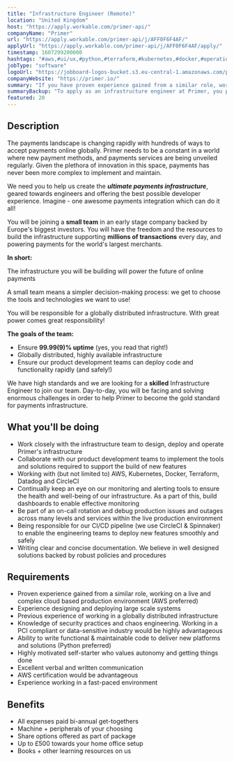 ```yaml
---
title: "Infrastructure Engineer (Remote)"
location: "United Kingdom"
host: "https://apply.workable.com/primer-api/"
companyName: "Primer"
url: "https://apply.workable.com/primer-api/j/AFF0F6F4AF/"
applyUrl: "https://apply.workable.com/primer-api/j/AFF0F6F4AF/apply/"
timestamp: 1607299200000
hashtags: "#aws,#ui/ux,#python,#terraform,#kubernetes,#docker,#operations,#monitoring,#office"
jobType: "software"
logoUrl: "https://jobboard-logos-bucket.s3.eu-central-1.amazonaws.com/primer"
companyWebsite: "https://primer.io/"
summary: "If you have proven experience gained from a similar role, working on a live and complex cloud based production environment, consider applying to Primer's job post for a new infrastructure engineer."
summaryBackup: "To apply as an infrastructure engineer at Primer, you preferably need to have some knowledge of: #aws, #ui/ux, #python."
featured: 20
---
```


## Description

The payments landscape is changing rapidly with hundreds of ways to accept payments online globally. Primer needs to be a constant in a world where new payment methods, and payments services are being unveiled regularly. Given the plethora of innovation in this space, payments has never been more complex to implement and maintain.

We need you to help us create the **_ultimate payments infrastructure_**, geared towards engineers and offering the best possible developer experience. Imagine - one awesome payments integration which can do it all!

You will be joining a **small team** in an early stage company backed by Europe's biggest investors. You will have the freedom and the resources to build the infrastructure supporting **millions of transactions** every day, and powering payments for the world's largest merchants.

**In short:**

The infrastructure you will be building will power the future of online payments

A small team means a simpler decision-making process: we get to choose the tools and technologies we want to use!

You will be responsible for a globally distributed infrastructure. With great power comes great responsibility!

**The goals of the team:**

*   Ensure **99.99(9)% uptime** (yes, you read that right!)
*   Globally distributed, highly available infrastructure
*   Ensure our product development teams can deploy code and functionality rapidly (and safely!)

We have high standards and we are looking for a **skilled** Infrastructure Engineer to join our team. Day-to-day, you will be facing and solving enormous challenges in order to help Primer to become the gold standard for payments infrastructure.

## What you'll be doing

*   Work closely with the infrastructure team to design, deploy and operate Primer's infrastructure
*   Collaborate with our product development teams to implement the tools and solutions required to support the build of new features
*   Working with (but not limited to) AWS, Kubernetes, Docker, Terraform, Datadog and CircleCI
*   Continually keep an eye on our monitoring and alerting tools to ensure the health and well-being of our infrastructure. As a part of this, build dashboards to enable effective monitoring
*   Be part of an on-call rotation and debug production issues and outages across many levels and services within the live production environment
*   Being responsible for our CI/CD pipeline (we use CircleCI & Spinnaker) to enable the engineering teams to deploy new features smoothly and safely
*   Writing clear and concise documentation. We believe in well designed solutions backed by robust policies and procedures

## Requirements

*   Proven experience gained from a similar role, working on a live and complex cloud based production environment (AWS preferred)
*   Experience designing and deploying large scale systems
*   Previous experience of working in a globally distributed infrastructure
*   Knowledge of security practices and chaos engineering. Working in a PCI compliant or data-sensitive industry would be highly advantageous
*   Ability to write functional & maintainable code to deliver new platforms and solutions (Python preferred)
*   Highly motivated self-starter who values autonomy and getting things done
*   Excellent verbal and written communication
*   AWS certification would be advantageous
*   Experience working in a fast-paced environment

## Benefits

*   All expenses paid bi-annual get-togethers
*   Machine + peripherals of your choosing
*   Share options offered as part of package
*   Up to £500 towards your home office setup
*   Books + other learning resources on us
